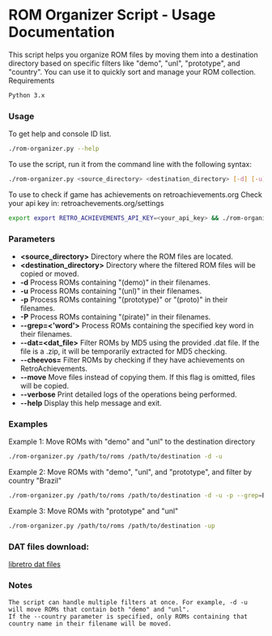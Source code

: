 # ROM Organizer Script - Usage Documentation

This script helps you organize ROM files by moving them into a destination directory based on specific filters like "demo", "unl", "prototype", and "country". You can use it to quickly sort and manage your ROM collection.
Requirements
```bash
Python 3.x
```

### Usage

To get help and console ID list.
```bash
./rom-organizer.py --help
```

To use the script, run it from the command line with the following syntax:
```bash
./rom-organizer.py <source_directory> <destination_directory> [-d] [-u] [-p] [-P] [--grep=<word>]
```

To use to check if game has achievements on retroachievements.org
Check your api key in: retroachevements.org/settings
```bash
export export RETRO_ACHIEVEMENTS_API_KEY=<your_api_key> && ./rom-organizer.py <source_directory> <destination_directory> [--cheevos=<ID>]
```

### Parameters

- **<source_directory>**       Directory where the ROM files are located.
- **<destination_directory>**  Directory where the filtered ROM files will be copied or moved.
- **-d**                       Process ROMs containing "(demo)" in their filenames.
- **-u**                       Process ROMs containing "(unl)" in their filenames.
- **-p**                       Process ROMs containing "(prototype)" or "(proto)" in their filenames.
- **-P**                       Process ROMs containing "(pirate)" in their filenames.
- **--grep=<'word'>**          Process ROMs containing the specified key word in their filenames.
- **--dat=<dat_file>**         Filter ROMs by MD5 using the provided .dat file. If the file is a .zip, it will be temporarily extracted for MD5 checking.
- **--cheevos=<ID>**           Filter ROMs by checking if they have achievements on RetroAchievements.   
- **--move**                   Move files instead of copying them. If this flag is omitted, files will be copied.
- **--verbose**                Print detailed logs of the operations being performed.
- **--help**                   Display this help message and exit.

### Examples
Example 1: Move ROMs with "demo" and "unl" to the destination directory
```bash
./rom-organizer.py /path/to/roms /path/to/destination -d -u
```
Example 2: Move ROMs with "demo", "unl", and "prototype", and filter by country "Brazil"
```bash
./rom-organizer.py /path/to/roms /path/to/destination -d -u -p --grep=Brazil
```
Example 3: Move ROMs with "prototype" and "unl"
```bash
./rom-organizer.py /path/to/roms /path/to/destination -up
```

### DAT files download:

[libretro dat files](https://github.com/libretro/libretro-database/tree/master/metadat/no-intro)

### Notes

    The script can handle multiple filters at once. For example, -d -u will move ROMs that contain both "demo" and "unl".
    If the --country parameter is specified, only ROMs containing that country name in their filename will be moved.

